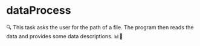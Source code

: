 # dataProcess
🔍 This task asks the user for the path of a file. The program then reads the data and provides some data descriptions. 📊📝
